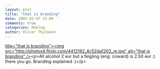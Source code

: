 ```yaml
---
layout: post
title: "that is branding"
date: 2005-02-07 15:09
comments: true
categories: Moblog
author: Oliver Thylmann
---
```



[ title=&quot;that is branding&quot;&gt;&lt;img src=&quot;http://photos4.flickr.com/4412192_4c52da1202_m.jpg&quot; alt=&quot;that is branding&quot; /&gt;](http://www.flickr.com/photos/oliver/4412192/)&lt;p&gt;All alcohol 2 eur but a feigling (eng: coward) is 2.50 eur :) there you go. Branding explained :)&lt;/p&gt;


